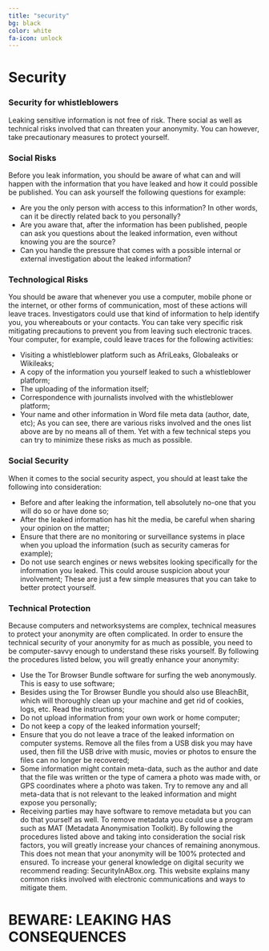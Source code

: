 ```yaml
---
title: "security"
bg: black
color: white
fa-icon: unlock
---
```


# Security

### Security for whistleblowers
Leaking sensitive information is not free of risk. There social as well as technical risks involved that can threaten your anonymity. You can however, take precautionary measures to protect yourself.

### Social Risks
Before you leak information, you should be aware of what can and will happen with the information that you have leaked and how it could possible be published. You can ask yourself the following questions for example:
* Are you the only person with access to this information? In other words, can it be directly related back to you personally?
* Are you aware that, after the information has been published, people can ask you questions about the leaked information, even without knowing you are the source?
* Can you handle the pressure that comes with a possible internal or external investigation about the leaked information?

### Technological Risks
You should be aware that whenever you use a computer, mobile phone or the internet, or other forms of communication, most of these actions will leave traces. Investigators could use that kind of information to help identify you, you whereabouts or your contacts. You can take very specific risk mitigating precautions to prevent you from leaving such electronic traces. Your computer, for example, could leave traces for the following activities:
* Visiting a whistleblower platform such as AfriLeaks, Globaleaks or Wikileaks;
* A copy of the information you yourself leaked to such a whistleblower platform;
* The uploading of the information itself;
* Correspondence with journalists involved with the whistleblower platform;
* Your name and other information in Word file meta data (author, date, etc);
As you can see, there are various risks involved and the ones list above are by no means all of them. Yet with a few technical steps you can try to minimize these risks as much as possible.

### Social Security
When it comes to the social security aspect, you should at least take the following into consideration:
* Before and after leaking the information, tell absolutely no-one that you will do so or have done so;
* After the leaked information has hit the media, be careful when sharing your opinion on the matter;
* Ensure that there are no monitoring or surveillance systems in place when you upload the information (such as security cameras for example);
* Do not use search engines or news websites looking specifically for the information you leaked. This could arouse suspicion about your involvement;
These are just a few simple measures that you can take to better protect yourself.

### Technical Protection
Because computers and networksystems are complex, technical measures to protect your anonymity are often complicated. In order to ensure the technical security of your anonymity for as much as possible, you need to be computer-savvy enough to understand these risks yourself.
By following the procedures listed below, you will greatly enhance your anonymity:
* Use the Tor Browser Bundle software for surfing the web anonymously. This is easy to use software;
* Besides using the Tor Browser Bundle you should also use BleachBit, which will thoroughly clean up your machine and get rid of cookies, logs, etc. Read the instructions;
* Do not upload information from your own work or home computer;
* Do not keep a copy of the leaked information yourself;
* Ensure that you do not leave a trace of the leaked information on computer systems. Remove all the files from a USB disk you may have used, then fill the USB drive with music, movies or photos to ensure the files can no longer be recovered;
* Some information might contain meta-data, such as the author and date that the file was written or the type of camera a photo was made with, or GPS coordinates where a photo was taken. Try to remove any and all meta-data that is not relevant to the leaked information and might expose you personally;
* Receiving parties may have software to remove metadata but you can do that yourself as well. To remove metadata you could use a program such as MAT (Metadata Anonymisation Toolkit).
By following the procedures listed above and taking into consideration the social risk factors, you will greatly increase your chances of remaining anonymous. This does not mean that your anonymity will be 100% protected and ensured. To increase your general knowledge on digital security we recommend reading: SecurityInABox.org.
This website explains many common risks involved with electronic communications and ways to mitigate them.

# BEWARE: LEAKING HAS CONSEQUENCES